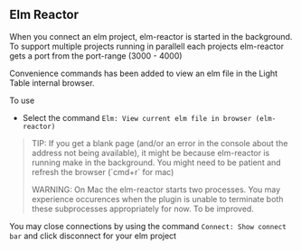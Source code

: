 ## Elm Reactor

When you connect an elm project, elm-reactor is started in the background. To support multiple projects running in parallell each projects elm-reactor gets a port from the port-range \(3000 - 4000\)

Convenience commands has been added to view an elm file in the Light Table internal browser.

To use

* Select the command `Elm: View current elm file in browser (elm-reactor)`

> TIP: If you get a blank page \(and\/or an error in the console about the address not being available\), it might be because elm-reactor is running make in the background. You might need to be patient and refresh the browser \(\`cmd+r\` for mac\)
> 
> WARNING: On Mac the elm-reactor starts two processes. You may experience occurences when the plugin is unable to terminate both these subprocesses appropriately for now. To be improved.

You may close connections by using the command `Connect: Show connect bar` and click disconnect for your elm project

